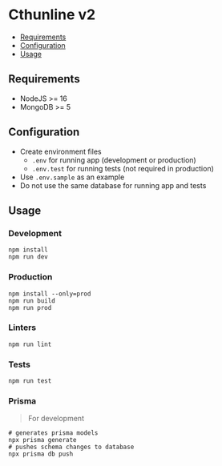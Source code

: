 # Cthunline v2

* [Requirements](#requirements)
* [Configuration](#configuration)
* [Usage](#usage)

## Requirements

* NodeJS >= 16
* MongoDB >= 5

## Configuration

* Create environment files
  * `.env` for running app (development or production)
  * `.env.test` for running tests (not required in production)
* Use `.env.sample` as an example
* Do not use the same database for running app and tests

## Usage

### Development

```shell
npm install
npm run dev
```

### Production

```shell
npm install --only=prod
npm run build
npm run prod
```

### Linters

```shell
npm run lint
```

### Tests

```shell
npm run test
```

### Prisma

> For development

```shell
# generates prisma models
npx prisma generate
# pushes schema changes to database
npx prisma db push
```

